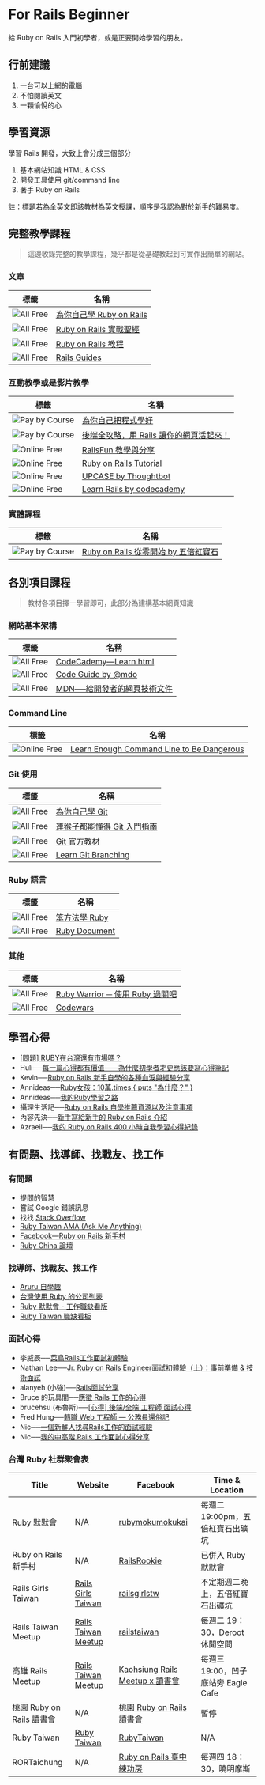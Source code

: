 # For Rails Beginner

給 Ruby on Rails 入門初學者，或是正要開始學習的朋友。


## 行前建議

1. 一台可以上網的電腦
2. 不怕閱讀英文
3. 一顆愉悅的心


## 學習資源

學習 Rails 開發，大致上會分成三個部分

1. 基本網站知識 HTML & CSS
2. 開發工具使用 git/command line
3. 著手 Ruby on Rails

註：標題若為全英文即該教材為英文授課，順序是我認為對於新手的難易度。


## 完整教學課程

> 這邊收錄完整的教學課程，幾乎都是從基礎教起到可實作出簡單的網站。

### 文章

標籤|名稱|
--- | ---
![][All/Free] | [為你自己學 Ruby on Rails](http://railsbook.tw/)
![][All/Free] | [Ruby on Rails 實戰聖經](https://ihower.tw/rails4/)
![][All/Free] | [Ruby on Rails 教程](http://railstutorial-china.org/)
![][All/Free] | [Rails Guides](http://guides.rubyonrails.org/)

### 互動教學或是影片教學
標籤|名稱|
--- | ---
![][Pay by/Course] | [為你自己把程式學好](https://iamcoding.tw/)
![][Pay by/Course] | [後端全攻略，用 Rails 讓你的網頁活起來！](https://hahow.in/courses/58d8b4a427ea7d07006025f8/main)
![][Online/Free] | [RailsFun 教學與分享](https://www.youtube.com/playlist?list=PLJ6M-k9dQEQ3VsyOZQwjZ5GdjaLJH3eB_)
![][Online/Free] | [Ruby on Rails Tutorial](https://www.railstutorial.org/)
![][Online/Free] | [UPCASE by Thoughtbot](https://thoughtbot.com/upcase)
![][Online/Free] | [Learn Rails by codecademy](https://www.codecademy.com/learn/learn-rails)

### 實體課程
標籤|名稱|
--- | ---
![][Pay by/Course] | [Ruby on Rails 從零開始 by 五倍紅寶石](https://5xruby.tw/talks?category=ruby-on-rails)


## 各別項目課程

> 教材各項目擇一學習即可，此部分為建構基本網頁知識

### 網站基本架構
標籤|名稱|
--- | ---
![][All/Free] | [CodeCademy—Learn html](https://www.codecademy.com/learn/learn-html)
![][All/Free] | [Code Guide by @mdo](http://mdo.github.io/code-guide/)
![][All/Free] | [MDN──給開發者的網頁技術文件](https://developer.mozilla.org/zh-TW/docs/Web)

### Command Line
標籤|名稱|
--- | ---
![][Online/Free] | [Learn Enough Command Line to Be Dangerous](http://www.learnenough.com/command-line-tutorial)

### Git 使用
標籤|名稱|
--- | ---
![][All/Free] | [為你自己學 Git](https://gitbook.tw/)
![][All/Free] | [連猴子都能懂得 Git 入門指南](https://backlogtool.com/git-guide/tw/)
![][All/Free] | [Git 官方教材](http://git-scm.com/book/zh/ch1-4.html)
![][All/Free] | [Learn Git Branching](https://learngitbranching.js.org/)

### Ruby 語言
標籤|名稱|
--- | ---
![][All/Free] | [笨方法學 Ruby](http://lrthw.github.io/)
![][All/Free] | [Ruby Document](http://ruby-doc.org)

### 其他
標籤|名稱|
--- | ---
![][All/Free] | [Ruby Warrior ─ 使用 Ruby 過關吧](https://www.bloc.io/ruby-warrior/#/)
![][All/Free] | [Codewars](http://www.codewars.com/)


## 學習心得

- [[問題] RUBY在台灣還有市場嗎？](https://www.ptt.cc/bbs/Ruby/M.1531982229.A.9E9.html)
- Huli──[每一篇心得都有價值——為什麼初學者才更應該要寫心得筆記](https://medium.com/hulis-blog/why-blogging-ab77fd8c6ffa)
- Kevin──[Ruby on Rails 新手自學的各種血淚與經驗分享](https://devs.tw/post/168)
- Annideas──[Ruby女孩：10萬.times { puts "為什麼？" }](https://ithelp.ithome.com.tw/users/20091352/ironman/811)
- Annideas──[我的Ruby學習之路](http://annideas.tw/2016/10/04/my-ruby-life/)
- 攝理生活記──[Ruby on Rails 自學推薦資源以及注意事項](http://blog.cgmlife.net/posts/2014/04/12/recommended-ruby-on-rails-learning-resources)
- 內容先決──[新手寫給新手的 Ruby on Rails 介紹](http://disco26.logdown.com/posts/168410-novice-to-novice-ruby-on-rails-introduction)
- Azraeil──[我的 Ruby on Rails 400 小時自我學習心得紀錄](https://medium.com/@Izraeill/%E5%88%86%E4%BA%AB-%E6%88%91%E7%9A%84-ruby-on-rails-400-%E5%B0%8F%E6%99%82%E8%87%AA%E6%88%91%E5%AD%B8%E7%BF%92%E5%BF%83%E5%BE%97%E7%B4%80%E9%8C%84-c6821e801f1b)


## 有問題、找導師、找戰友、找工作

### 有問題
  - [提問的智慧](https://github.com/ryanhanwu/How-To-Ask-Questions-The-Smart-Way)
  - 嘗試 Google 錯誤訊息
  - 找找 [Stack Overflow](http://stackoverflow.com/)
  - [Ruby Taiwan AMA (Ask Me Anything)](https://github.com/rubytaiwan/AMA)
  - [Facebook—Ruby on Rails 新手村](https://www.facebook.com/groups/RailsRookie/)
  - [Ruby China 論壇](https://ruby-china.org/)

### 找導師、找戰友、找工作
  - [Aruru 自學趣](http://www.aruru.co/)
  - [台灣使用 Ruby 的公司列表](https://github.com/rubytaiwan/AMA/wiki/Companies)
  - [Ruby 默默會 - 工作職缺看版](https://github.com/5xRuby/mokumokukai)
  - [Ruby Taiwan 職缺看板](http://jobs.ruby.tw/)

### 面試心得
  - 李威辰──[菜鳥Rails工作面試初體驗](https://medium.com/@eggyy1224/%E8%8F%9C%E9%B3%A5rails%E5%B7%A5%E4%BD%9C%E9%9D%A2%E8%A9%A6%E5%88%9D%E9%AB%94%E9%A9%97-a562cc700133)
  - Nathan Lee──[Jr. Ruby on Rails Engineer面試初體驗（上）：事前準備 & 技術面試](https://medium.com/change-or-die/jr-rails-on-rails-engineer%E9%9D%A2%E8%A9%A6%E5%88%9D%E9%AB%94%E9%A9%97-%E4%B8%8A-%E4%BA%8B%E5%89%8D%E6%BA%96%E5%82%99-%E6%8A%80%E8%A1%93%E9%9D%A2%E8%A9%A6-8a471f107c15)
  - alanyeh (小強)──[Rails面試分享](https://www.ptt.cc/bbs/Soft_Job/M.1460708204.A.FF5.html)
  - Bruce 的玩具間──[應徵 Rails 工作的心得](http://toyroom.bruceli.net/tw/2014/02/26/my-experience-on-applying-rails-jobs.html)
  - brucehsu (布魯斯)──[[心得] 後端/全端 工程師 面試心得](https://www.ptt.cc/bbs/Soft_Job/M.1451756899.A.CC2.html)
  - Fred Hung──[轉職 Web 工程師 — 公務員還俗記](https://medium.com/alpha-camp-%E5%8F%B0%E7%81%A3/%E8%BD%89%E8%81%B7-web-%E5%B7%A5%E7%A8%8B%E5%B8%AB-%E5%85%AC%E5%8B%99%E5%93%A1%E9%82%84%E4%BF%97%E8%A8%98-c4d8389e944a)
  - Nic──[一個新鮮人找尋Rails工作的面試經驗](http://niclin.logdown.com/posts/413505-interview-experience)
  - Nic──[我的中高階 Rails 工作面試心得分享](https://blog.niclin.tw/2019/04/29/%E6%88%91%E7%9A%84%E4%B8%AD%E9%AB%98%E9%9A%8E-rails-%E5%B7%A5%E4%BD%9C%E9%9D%A2%E8%A9%A6%E5%BF%83%E5%BE%97%E5%88%86%E4%BA%AB/)

### 台灣 Ruby 社群聚會表
Title | Website | Facebook | Time & Location |
----- | ------- | -------- | ---------------
Ruby 默默會 | N/A | [rubymokumokukai](https://www.facebook.com/rubymokumokukai/) | 每週二 19:00pm，五倍紅寶石出礦坑
Ruby on Rails 新手村 | N/A | [RailsRookie](https://www.facebook.com/groups/RailsRookie/) | 已併入 Ruby 默默會
Rails Girls Taiwan | [Rails Girls Taiwan](http://railsgirls.tw/) | [railsgirlstw](https://www.facebook.com/railsgirlstw) | 不定期週二晚上，五倍紅寶石出礦坑
Rails Taiwan Meetup | [Rails Taiwan Meetup](http://www.meetup.com/rails-taiwan) | [railstaiwan](https://www.facebook.com/railstaiwan) | 每週二 19：30，Deroot 休閒空間
高雄 Rails Meetup | [Rails Taiwan Meetup](http://www.meetup.com/rails-taiwan) | [Kaohsiung Rails Meetup x 讀書會](https://www.facebook.com/groups/569223303140308)| 每週三 19:00，凹子底站旁 Eagle Cafe
桃園 Ruby on Rails 讀書會 | N/A | [桃園 Ruby on Rails 讀書會](https://www.facebook.com/groups/tyror/) | 暫停
Ruby Taiwan | [Ruby Taiwan](https://ruby.tw) | [RubyTaiwan](https://www.facebook.com/groups/142197385837507/) | N/A
RORTaichung | N/A | [Ruby on Rails 臺中練功房](https://www.facebook.com/groups/RORTaichung/) | 每週四 18：30，曉明摩斯


[All/Free]: https://img.shields.io/badge/All-Free-green.svg?style=flat-square "All Free"
[Online/Free]: https://img.shields.io/badge/Online-Free-green.svg?style=flat-square "Online Free"
[Part of/Free]: https://img.shields.io/badge/Part_of-Free-green.svg?style=flat-square "Part of Free"
[Pay by/Course]: https://img.shields.io/badge/Pay_by-Course-red.svg?style=flat-square "Pay by Course"
